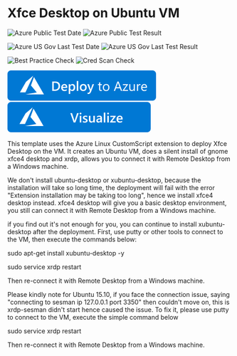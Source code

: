 # Xfce Desktop on Ubuntu VM

![Azure Public Test Date](https://azurequickstartsservice.blob.core.windows.net/badges/ubuntu-desktop-xfce-rdp/PublicLastTestDate.svg)
![Azure Public Test Result](https://azurequickstartsservice.blob.core.windows.net/badges/ubuntu-desktop-xfce-rdp/PublicDeployment.svg)

![Azure US Gov Last Test Date](https://azurequickstartsservice.blob.core.windows.net/badges/ubuntu-desktop-xfce-rdp/FairfaxLastTestDate.svg)
![Azure US Gov Last Test Result](https://azurequickstartsservice.blob.core.windows.net/badges/ubuntu-desktop-xfce-rdp/FairfaxDeployment.svg)

![Best Practice Check](https://azurequickstartsservice.blob.core.windows.net/badges/ubuntu-desktop-xfce-rdp/BestPracticeResult.svg)
![Cred Scan Check](https://azurequickstartsservice.blob.core.windows.net/badges/ubuntu-desktop-xfce-rdp/CredScanResult.svg)

[![Deploy To Azure](https://raw.githubusercontent.com/Azure/azure-quickstart-templates/master/1-CONTRIBUTION-GUIDE/images/deploytoazure.svg?sanitize=true)](https://portal.azure.com/#create/Microsoft.Template/uri/https%3A%2F%2Fraw.githubusercontent.com%2FAzure%2Fazure-quickstart-templates%2Fmaster%2Fubuntu-desktop-xfce-rdp%2Fazuredeploy.json)
[![Visualize](https://raw.githubusercontent.com/Azure/azure-quickstart-templates/master/1-CONTRIBUTION-GUIDE/images/visualizebutton.svg?sanitize=true)](http://armviz.io/#/?load=https%3A%2F%2Fraw.githubusercontent.com%2FAzure%2Fazure-quickstart-templates%2Fmaster%2Fubuntu-desktop-xfce-rdp%2Fazuredeploy.json)

This template uses the Azure Linux CustomScript extension to deploy Xfce Desktop
on the VM. It creates an Ubuntu VM, does a silent install of gnome xfce4 desktop
and xrdp, allows you to connect it with Remote Desktop from a Windows machine.

We don't install ubuntu-desktop or xubuntu-desktop, because the installation
will take so long time, the deployment will fail with the error "Extension
installation may be taking too long", hence we install xfce4 desktop instead.
xfce4 desktop will give you a basic desktop environment, you still can connect
it with Remote Desktop from a Windows machine.

if you find out it's not enough for you, you can continue to install
xubuntu-desktop after the deployment. First, use putty or other tools to connect
to the VM, then execute the commands below:

sudo apt-get install xubuntu-desktop -y

sudo service xrdp restart

Then re-connect it with Remote Desktop from a Windows machine.

Please kindly note for Ubuntu 15.10, if you face the connection issue, saying
"connecting to sesman ip 127.0.0.1 port 3350" then couldn't move on, this is
xrdp-sesman didn't start hence caused the issue. To fix it, please use putty to
connect to the VM, execute the simple command below

sudo service xrdp restart

Then re-connect it with Remote Desktop from a Windows machine.
